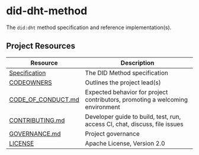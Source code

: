 # did-dht-method

The `did:dht` method specification and reference implementation(s).

## Project Resources

| Resource                                   | Description                                                                    |
| ------------------------------------------ | ------------------------------------------------------------------------------ |
| [Specification](./spec.md)                 | The DID Method specification                                                   |
| [CODEOWNERS](./CODEOWNERS)                 | Outlines the project lead(s)                                                   |
| [CODE_OF_CONDUCT.md](./CODE_OF_CONDUCT.md) | Expected behavior for project contributors, promoting a welcoming environment  |
| [CONTRIBUTING.md](./CONTRIBUTING.md)       | Developer guide to build, test, run, access CI, chat, discuss, file issues     |
| [GOVERNANCE.md](./GOVERNANCE.md)           | Project governance                                                             |
| [LICENSE](./LICENSE)                       | Apache License, Version 2.0                                                    |
